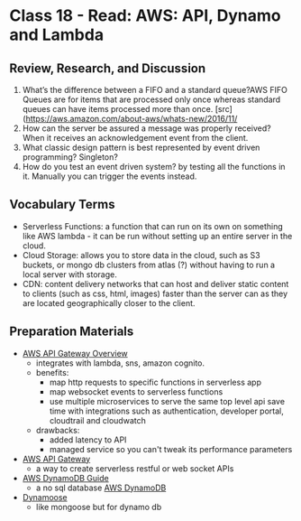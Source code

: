 # Class 18 - Read: AWS: API, Dynamo and Lambda

## Review, Research, and Discussion

1. What’s the difference between a FIFO and a standard queue?AWS FIFO Queues are for items that are processed only once whereas standard queues can have items processed more than once. [src](https://aws.amazon.com/about-aws/whats-new/2016/11/
2. How can the server be assured a message was properly received? When it receives an acknowledgement event from the client.
3. What classic design pattern is best represented by event driven programming? Singleton?
4. How do you test an event driven system? by testing all the functions in it. Manually you can trigger the events instead.

## Vocabulary Terms

* Serverless Functions: a function that can run on its own on something like AWS lambda - it can be run without setting up an entire server in the cloud.
* Cloud Storage: allows you to store data in the cloud, such as S3 buckets, or mongo db clusters from atlas (?) without having to run a local server with storage.
* CDN: content delivery networks that can host and deliver static content to clients (such as css, html, images) faster than the server can as they are located geographically closer to the client.

## Preparation Materials

* [AWS API Gateway Overview](https://www.serverless.com/amazon-api-gateway)
  * integrates with lambda, sns, amazon cognito.
  * benefits:
    * map http requests to specific functions in serverless app
    * map websocket events to serverless functions
    * use multiple microservices to serve the same top level api
    save time with integrations such as authentication, developer portal, cloudtrail and cloudwatch
  * drawbacks:
    * added latency to API
    * managed service so you can't tweak its performance parameters
* [AWS API Gateway](https://aws.amazon.com/api-gateway/)
  * a way to create serverless restful or web socket APIs
* [AWS DynamoDB Guide](https://www.dynamodbguide.com/what-is-dynamo-db/)
  * a no sql database
[AWS DynamoDB](https://aws.amazon.com/dynamodb/)
* [Dynamoose](https://dynamoosejs.com/getting_started/Introduction)
  * like mongoose but for dynamo db

